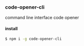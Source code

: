 ### code-opener-cli

command line interface code opener

#### install

```bash
$ npm i -g code-opener-cli
```